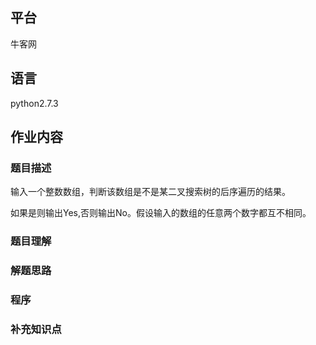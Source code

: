 ## 平台
牛客网

## 语言
python2.7.3

## 作业内容

### 题目描述
输入一个整数数组，判断该数组是不是某二叉搜索树的后序遍历的结果。

如果是则输出Yes,否则输出No。假设输入的数组的任意两个数字都互不相同。



### 题目理解



### 解题思路



### 程序



### 补充知识点
